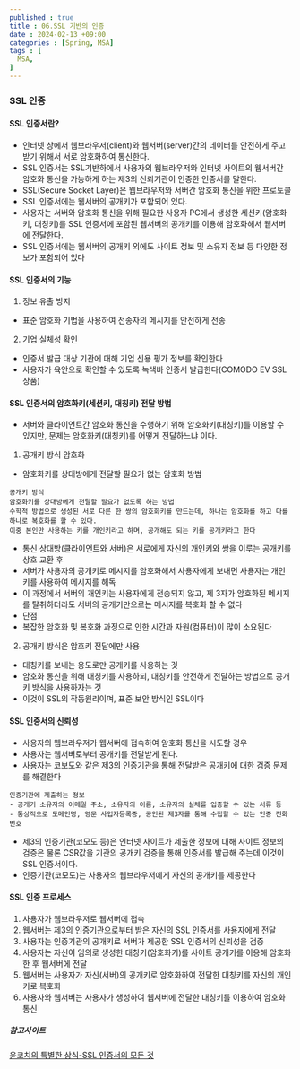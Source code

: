 ```yaml
---
published : true
title : 06.SSL 기반의 인증
date : 2024-02-13 +09:00
categories : [Spring, MSA]
tags : [
  MSA,
]
---
```

<!-- ![](/assets/img/Spring/aaaa.png){:style="border:1px solid #eaeaea; border-radius: 7px; padding: 0px;" } -->
<!-- ![](/assets/img/MSA/4.png){:style="width:1000px" } -->

### SSL 인증

#### SSL 인증서란?
- 인터넷 상에서 웹브라우저(client)와 웹서버(server)간의 데이터를 안전하게 주고 받기 위해서 서로 암호화하여 통신한다.
- SSL 인증서는 SSL기반하에서 사용자의 웹브라우저와 인터넷 사이트의 웹서버간 암호화 통신을 가능하게 하는 제3의 신뢰기관이 인증한 인증서를 말한다.
- SSL(Secure Socket Layer)은 웹브라우저와 서버간 암호화 통신을 위한 프로토콜
- SSL 인증서에는 웹서버의 공개키가 포함되어 있다.
- 사용자는 서버와 암호화 통신을 위해 필요한 사용자 PC에서 생성한 세션키(암호화키, 대칭키)를 SSL 인증서에 포함된 웹서버의 공개키를 이용해 암호화해서 웹서버에 전달한다.
- SSL 인증서에는 웹서버의 공개키 외에도 사이트 정보 및 소유자 정보 등 다양한 정보가 포함되어 있다

#### SSL 인증서의 기능
1. 정보 유출 방지
  - 표준 암호화 기법을 사용하여 전송자의 메시지를 안전하게 전송
2. 기업 실체성 확인
  - 인증서 발급 대상 기관에 대해 기업 신용 평가 정보를 확인한다
  - 사용자가 육안으로 확인할 수 있도록 녹색바 인증서 발급한다(COMODO EV SSL 상품)

#### SSL 인증서의 암호화키(세션키, 대칭키) 전달 방법
- 서버와 클라이언트간 암호화 통신을 수행하기 위해 암호화키(대칭키)를 이용할 수 있지만, 문제는 암호화키(대칭키)를 어떻게 전달하느냐 이다.

1. 공개키 방식 암호화
- 암호화키를 상대방에게 전달할 필요가 없는 암호화 방법

```
공개키 방식
암호화키를 상대방에게 전달할 필요가 없도록 하는 방법
수학적 방법으로 생성된 서로 다른 한 쌍의 암호화키를 만드는데, 하나는 암호화를 하고 다를 하나로 복호화를 할 수 있다.
이중 본인만 사용하는 키를 개인키라고 하며, 공개해도 되는 키를 공개키라고 한다
```

- 통신 상대방(클라이언트와 서버)은 서로에게 자신의 개인키와 쌍을 이루는 공개키를 상호 교환 후
- 서버가 사용자의 공개키로 메시지를 암호화해서 사용자에게 보내면 사용자는 개인키를 사용하여 메시지를 해독
- 이 과정에서 서버의 개인키는 사용자에게 전송되지 않고, 제 3자가 암호화된 메시지를 탈취하더라도 서버의 공개키만으로는 메시지를 복호화 할 수 없다
- 단점
- 복잡한 암호화 및 복호화 과정으로 인한 시간과 자원(컴퓨터)이 많이 소요된다

2. 공개키 방식은 암호키 전달에만 사용
- 대칭키를 보내는 용도로만 공개키를 사용하는 것
- 암호화 통신을 위해 대칭키를 사용하되, 대칭키를 안전하게 전달하는 방법으로 공개키 방식을 사용하자는 것
- 이것이 SSL의 작동원리이며, 표준 보안 방식인 SSL이다

#### SSL 인증서의 신뢰성
- 사용자의 웹브라우저가 웹서버에 접속하여 암호화 통신을 시도할 경우
- 사용자는 웹서버로부터 공개키를 전달받게 된다.
- 사용자는 코보도와 같은 제3의 인증기관을 통해 전달받은 공개키에 대한 검증 문제를 해결한다

```
인증기관에 제출하는 정보
- 공개키 소유자의 이메일 주소, 소유자의 이름, 소유자의 실체를 입증할 수 있는 서류 등
- 통상적으로 도메인명, 영문 사업자등록증, 공인된 제3자를 통해 수집할 수 있는 인증 전화 번호
```

- 제3의 인증기관(코모도 등)은 인터넷 사이트가 제출한 정보에 대해 사이트 정보의 검증은 물론 CSR값을 기관의 공개키 검증을 통해 인증서를 발급해 주는데 이것이 SSL 인증서이다.
- 인증기관(코모도)는 사용자의 웹브라우저에게 자신의 공개키를 제공한다

#### SSL 인증 프로세스
1. 사용자가 웹브라우저로 웹서버에 접속
2. 웹서버는 제3의 인증기관으로부터 받은 자신의 SSL 인증서를 사용자에게 전달
3. 사용자는 인증기관의 공개키로 서버가 제공한 SSL 인증서의 신뢰성을 검증
4. 사용자는 자신이 임의로 생성한 대칭키(암호화키)를 사이트 공개키를 이용해 암호화한 후 웹서버에 전달
5. 웹서버는 사용자가 자신(서버)의 공개키로 암호화하여 전달한 대칭키를 자신의 개인키로 복호화
6. 사용자와 웹서버는 사용자가 생성하여 웹서버에 전달한 대칭키를 이용하여 암호화 통신

##### 참고사이트
<a href="https://yoonsj.tistory.com/14">윤코치의 특별한 상식-SSL 인증서의 모든 것</a>
